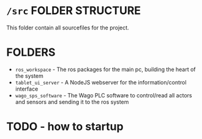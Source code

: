 # `/src` FOLDER STRUCTURE


This folder contain all sourcefiles for the project.

# FOLDERS
* `ros_workspace` - The ros packages for the main pc, building the heart of the system
* `tablet_ui_server` - A NodeJS webserver for the information/control interface
* `wago_sps_software` - The Wago PLC software to control/read all actors and sensors and sending it to the ros system



# TODO - how to startup
